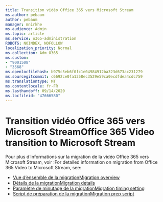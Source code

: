 ```yaml
---
title: Transition vidéo Office 365 vers Microsoft Stream
ms.author: pebaum
author: pebaum
manager: mnirkhe
ms.audience: Admin
ms.topic: article
ms.service: o365-administration
ROBOTS: NOINDEX, NOFOLLOW
localization_priority: Normal
ms.collection: Adm_O365
ms.custom:
- "9001508"
- "3568"
ms.openlocfilehash: b975c5eb6f0fc1e04984912ba323d673ac231279
ms.sourcegitcommit: c6692ce0fa1358ec3529e59ca0ecdfdea4cdc759
ms.translationtype: MT
ms.contentlocale: fr-FR
ms.lasthandoff: 09/14/2020
ms.locfileid: "47666580"
---
```

# <a name="office-365-video-transition-to-microsoft-stream"></a><span data-ttu-id="f3da2-102">Transition vidéo Office 365 vers Microsoft Stream</span><span class="sxs-lookup"><span data-stu-id="f3da2-102">Office 365 Video transition to Microsoft Stream</span></span>

<span data-ttu-id="f3da2-103">Pour plus d’informations sur la migration de la vidéo Office 365 vers Microsoft Stream, voir :</span><span class="sxs-lookup"><span data-stu-id="f3da2-103">For detailed information on migration from Office 365 Video to Microsoft Stream, see:</span></span>

- [<span data-ttu-id="f3da2-104">Vue d’ensemble de la migration</span><span class="sxs-lookup"><span data-stu-id="f3da2-104">Migration overview</span></span>](https://docs.microsoft.com/stream/migrate-from-office-365)
- [<span data-ttu-id="f3da2-105">Détails de la migration</span><span class="sxs-lookup"><span data-stu-id="f3da2-105">Migration details</span></span>](https://docs.microsoft.com/stream/migration-experience)
- [<span data-ttu-id="f3da2-106">Paramètre de minutage de la migration</span><span class="sxs-lookup"><span data-stu-id="f3da2-106">Migration timing setting</span></span>](https://docs.microsoft.com/stream/migration-o365video-timing-setting)
- [<span data-ttu-id="f3da2-107">Script de préparation de la migration</span><span class="sxs-lookup"><span data-stu-id="f3da2-107">Migration prep script</span></span>](https://docs.microsoft.com/stream/migration-o365video-prep)
